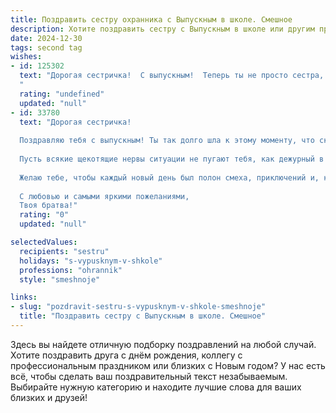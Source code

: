 ```yaml
---
title: Поздравить сестру охранника с Выпускным в школе. Смешное
description: Хотите поздравить сестру с Выпускным в школе или другим праздником? Наш ИИ создаст незабываемое поздравление, а вы обязательно выделитесь среди других.  
date: 2024-12-30
tags: second tag
wishes:
- id: 125302
  text: "Дорогая сестричка!  С выпускным!  Теперь ты не просто сестра, а сестра-охранник – звучит внушительно, правда?  Держись, мир,  теперь у тебя есть личная охрана, пусть и в миниатюре (пока что!).  Надеюсь, твоя новая карьера будет полна  захватывающих преследований (только не меня!),  и ты наконец-то поймаешь того, кто съел все конфеты из вазы!  Поздравляю с окончанием школы и началом новой, крутой жизни!
  "
  rating: "undefined"
  updated: "null"
- id: 33780
  text: "Дорогая сестричка!
  
  Поздравляю тебя с выпускным! Ты так долго шла к этому моменту, что скоро сможешь спокойно охранять не только школьный забор, но и все секреты нашей семьи! Теперь у тебя есть не только диплом, но и суперспособности — быть «охранником» домашних запасов сладости и, конечно же, нашего времяпрепровождения!
  
  Пусть всякие щекотящие нервы ситуации не пугают тебя, как дежурный в коридоре на перемене. Помни, главное в жизни — это не только иметь «классный» статус, но и уметь отдохнуть за пределами охранной будки!
  
  Желаю тебе, чтобы каждый новый день был полон смеха, приключений и, конечно, охраняемых моментов счастья. Не забывай, что ты — не просто охранник, а истинный защитник радости и веселья!
  
  С любовью и самыми яркими пожеланиями,
  Твоя братва!"
  rating: "0"
  updated: "null"

selectedValues:
  recipients: "sestru"
  holidays: "s-vypusknym-v-shkole"
  professions: "ohrannik"
  style: "smeshnoje"

links:
- slug: "pozdravit-sestru-s-vypusknym-v-shkole-smeshnoje"
  title: "Поздравить сестру с Выпускным в школе. Смешное"
---
```


Здесь вы найдете отличную подборку поздравлений на любой случай. 
Хотите поздравить друга с днём рождения, коллегу с профессиональным праздником или близких с Новым годом? У нас есть всё, чтобы сделать ваш поздравительный текст незабываемым. Выбирайте нужную категорию и находите лучшие слова для ваших близких и друзей!
